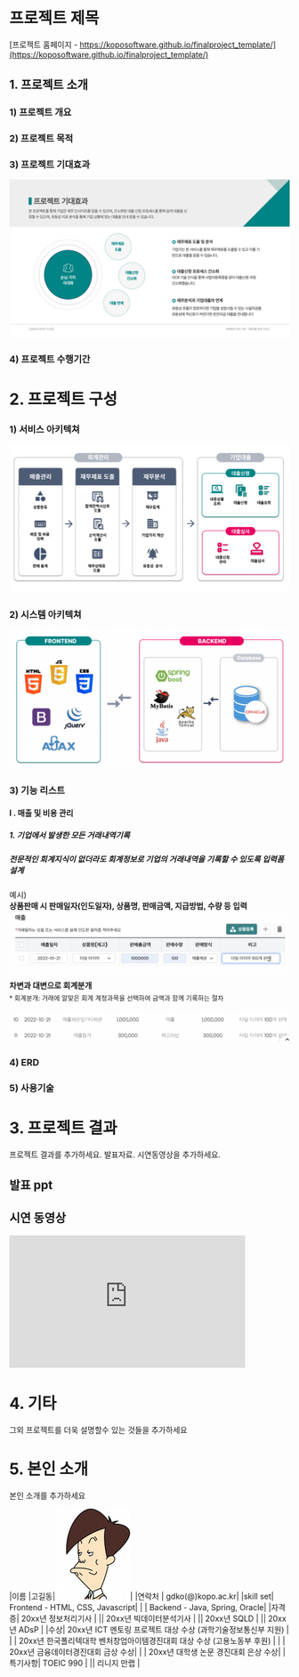 # 프로젝트 제목

[프로젝트 홈페이지 - https://koposoftware.github.io/finalproject_template/](https://koposoftware.github.io/finalproject_template/)

## 1. 프로젝트 소개
### 1) 프로젝트 개요
### 2) 프로젝트 목적
### 3) 프로젝트 기대효과
<img src="/img_HanaBizUp/anticipated_result.png"/><br>
### 4) 프로젝트 수행기간


# 2. 프로젝트 구성
### 1) 서비스 아키텍쳐
<img src="/img_HanaBizUp/service_architecture.png"/><br>
### 2) 시스템 아키텍쳐
<img src="/img_HanaBizUp/system_architecture.png"/><br>
### 3) 기능 리스트
#### Ⅰ . 매출 및 비용 관리
##### 1. 기업에서 발생한 모든 거래내역기록
##### 전문적인 회계지식이 없더라도 회계정보로 기업의 거래내역을 기록할 수 있도록 입력폼 설계
예시)<br> 
**상품판매 시 판매일자(인도일자), 상품명, 판매금액, 지급방법, 수량 등 입력**<br>
<img src="/img_HanaBizUp/fn1.png"/><br>
**차변과 대변으로 회계분개** <br>
<sub>* 회계분개: 거래에 알맞은 회계 계정과목을 선택하여 금액과 함께 기록하는 절차<br></sub><br>
<img src="/img_HanaBizUp/fn2.png"/>
### 4) ERD
### 5) 사용기술


# 3. 프로젝트 결과
프로젝트 결과를 추가하세요. 발표자료. 시연동영상을 추가하세요.

## 발표 ppt 


## 시연 동영상 

  <iframe width="424" height="238" src="https://www.youtube.com/embed/reOGfxYJre0" title="YouTube video player" frameborder="0" allow="accelerometer; autoplay; clipboard-write; encrypted-media; gyroscope; picture-in-picture" allowfullscreen></iframe>

# 4. 기타
그외 프로젝트를 더욱 설명할수 있는 것들을 추가하세요
 
# 5. 본인 소개

본인 소개를 추가하세요

|이름 |고길동|![gdKO](/gdko.jpg)|
|연락처 | gdko(@)kopo.ac.kr|
|skill set| Frontend - HTML, CSS, Javascript|
| | Backend - Java, Spring, Oracle|
|자격증| 20xx년 정보처리기사 |
|| 20xx년 빅데이터분석기사 |
|| 20xx년 SQLD |
|| 20xx년 ADsP |
|수상| 20xx년 ICT 멘토링 프로젝트 대상 수상 (과학기술정보통신부 지원)  |
| | 20xx년 한국폴리텍대학 벤처창업아이템경진대회 대상 수상 (고용노동부 후원)  |
| | 20xx년 금융데이터경진대회 금상 수상|
| | 20xx년 대학생 논문 경진대회 은상 수상|
|특기사항|  TOEIC 990 |
||  리니지 만랩 |


